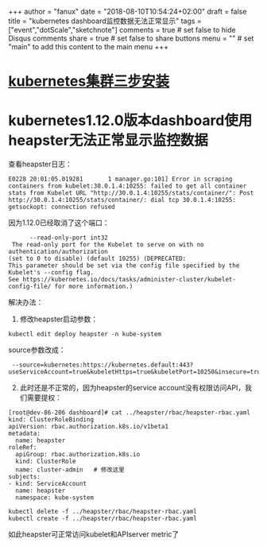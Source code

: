 +++
author = "fanux"
date = "2018-08-10T10:54:24+02:00"
draft = false
title = "kubernetes dashboard监控数据无法正常显示"
tags = ["event","dotScale","sketchnote"]
comments = true     # set false to hide Disqus comments
share = true        # set false to share buttons
menu = ""           # set "main" to add this content to the main menu
+++

# [kubernetes集群三步安装](https://sealyun.com/pro/products/)

# kubernetes1.12.0版本dashboard使用heapster无法正常显示监控数据

查看heapster日志：
```
E0228 20:01:05.019281       1 manager.go:101] Error in scraping containers from kubelet:30.0.1.4:10255: failed to get all container stats from Kubelet URL "http://30.0.1.4:10255/stats/container/": Post http://30.0.1.4:10255/stats/container/: dial tcp 30.0.1.4:10255: getsockopt: connection refused
```
<!--more-->
因为1.12.0已经取消了这个端口：

```
      --read-only-port int32    
 The read-only port for the Kubelet to serve on with no authentication/authorization 
(set to 0 to disable) (default 10255) (DEPRECATED: 
This parameter should be set via the config file specified by the Kubelet's --config flag. 
See https://kubernetes.io/docs/tasks/administer-cluster/kubelet-config-file/ for more information.)
```

解决办法：

1. 修改heapster启动参数：
```
kubectl edit deploy heapster -n kube-system
```
source参数改成：
```
 --source=kubernetes:https://kubernetes.default:443?useServiceAccount=true&kubeletHttps=true&kubeletPort=10250&insecure=true
```

2. 此时还是不正常的，因为heapster的service account没有权限访问API，我们需要提权：

```
[root@dev-86-206 dashboard]# cat ../heapster/rbac/heapster-rbac.yaml
kind: ClusterRoleBinding
apiVersion: rbac.authorization.k8s.io/v1beta1
metadata:
  name: heapster
roleRef:
  apiGroup: rbac.authorization.k8s.io
  kind: ClusterRole
  name: cluster-admin   # 修改这里
subjects:
- kind: ServiceAccount
  name: heapster
  namespace: kube-system
```

```
kubectl delete -f ../heapster/rbac/heapster-rbac.yaml
kubectl create -f ../heapster/rbac/heapster-rbac.yaml
```

如此heapster可正常访问kubelet和APIserver metric了


